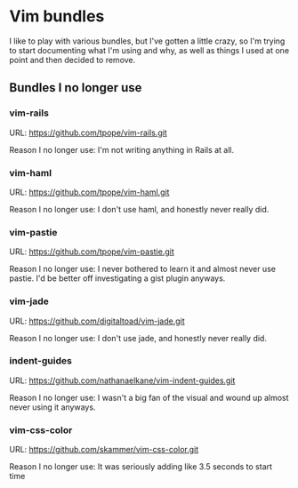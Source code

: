 # Vim bundles

I like to play with various bundles, but I've gotten a little crazy, so I'm trying to start documenting what I'm using and why, as well as things I used at one point and then decided to remove.

## Bundles I no longer use

### vim-rails

URL: https://github.com/tpope/vim-rails.git

Reason I no longer use: I'm not writing anything in Rails at all.

### vim-haml

URL: https://github.com/tpope/vim-haml.git

Reason I no longer use: I don't use haml, and honestly never really did.

### vim-pastie

URL: https://github.com/tpope/vim-pastie.git

Reason I no longer use: I never bothered to learn it and almost never use pastie. I'd be better off investigating a gist plugin anyways.

### vim-jade

URL: https://github.com/digitaltoad/vim-jade.git

Reason I no longer use: I don't use jade, and honestly never really did.

### indent-guides

URL: https://github.com/nathanaelkane/vim-indent-guides.git

Reason I no longer use: I wasn't a big fan of the visual and wound up almost never using it anyways.

### vim-css-color

URL: https://github.com/skammer/vim-css-color.git

Reason I no longer use: It was seriously adding like 3.5 seconds to start time
